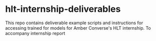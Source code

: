 # hlt-internship-deliverables
This repo contains deliverable example scripts and instructions for accessing trained for models for Amber Converse's HLT internship. To accompany internship report
